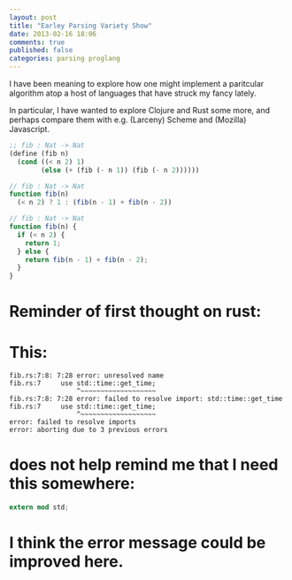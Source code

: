```yaml
---
layout: post
title: "Earley Parsing Variety Show"
date: 2013-02-16 18:06
comments: true
published: false
categories: parsing proglang
---
```


I have been meaning to explore how one might implement a paritcular
algorithm atop a host of languages that have struck my fancy lately.

In particular, I have wanted to explore Clojure and Rust some more,
and perhaps compare them with e.g. (Larceny) Scheme and (Mozilla)
Javascript.

```scheme
;; fib : Nat -> Nat
(define (fib n)
  (cond ((< n 2) 1)
        (else (+ (fib (- n 1)) (fib (- n 2))))))
```

```javascript
// fib : Nat -> Nat
function fib(n)
  (< n 2) ? 1 : (fib(n - 1) + fib(n - 2))
```

```javascript
// fib : Nat -> Nat
function fib(n) {
  if (< n 2) {
    return 1;
  } else {
    return fib(n - 1) + fib(n - 2);
  }
}
```

# Reminder of first thought on rust:
# This:
```text
fib.rs:7:8: 7:28 error: unresolved name
fib.rs:7     use std::time::get_time;
                 ^~~~~~~~~~~~~~~~~~~~
fib.rs:7:8: 7:28 error: failed to resolve import: std::time::get_time
fib.rs:7     use std::time::get_time;
                 ^~~~~~~~~~~~~~~~~~~~
error: failed to resolve imports
error: aborting due to 3 previous errors
```
# does not help remind me that I need this somewhere:
```rust
extern mod std;
```
# I think the error message could be improved here.
